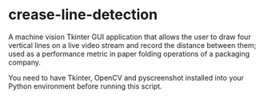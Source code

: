 # crease-line-detection
A machine vision Tkinter GUI application that allows the user to draw four vertical lines on a live video stream and record the distance between them; used as a performance metric in paper folding operations of a packaging company.

You need to have Tkinter, OpenCV and pyscreenshot installed into your Python environment before running this script.
